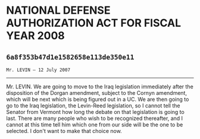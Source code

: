 # NATIONAL DEFENSE AUTHORIZATION ACT FOR FISCAL YEAR 2008
## `6a8f353b47d1e1582658e113de350e11`
`Mr. LEVIN — 12 July 2007`

---


Mr. LEVIN. We are going to move to the Iraq legislation immediately 
after the disposition of the Dorgan amendment, subject to the Cornyn 
amendment, which will be next which is being figured out in a UC. We 
are then going to go to the Iraq legislation, the Levin-Reed 
legislation, so I cannot tell the Senator from Vermont how long the 
debate on that legislation is going to last. There are many people who 
wish to be recognized thereafter, and I cannot at this time tell him 
which one from our side will be the one to be selected. I don't want to 
make that choice now.